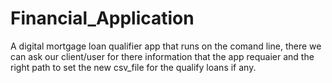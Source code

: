 # Financial_Application
A digital mortgage loan qualifier app that runs on the comand line, there we can ask our client/user for there information that the app requaier and the right path to set the new csv_file for the qualify loans if any.





